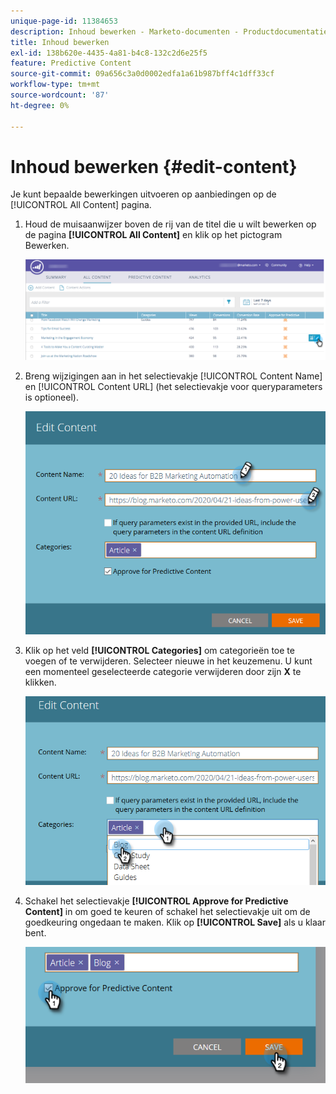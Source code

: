 ```yaml
---
unique-page-id: 11384653
description: Inhoud bewerken - Marketo-documenten - Productdocumentatie
title: Inhoud bewerken
exl-id: 138b620e-4435-4a81-b4c8-132c2d6e25f5
feature: Predictive Content
source-git-commit: 09a656c3a0d0002edfa1a61b987bff4c1dff33cf
workflow-type: tm+mt
source-wordcount: '87'
ht-degree: 0%

---
```


# Inhoud bewerken {#edit-content}

Je kunt bepaalde bewerkingen uitvoeren op aanbiedingen op de [!UICONTROL All Content] pagina.

1. Houd de muisaanwijzer boven de rij van de titel die u wilt bewerken op de pagina **[!UICONTROL All Content]** en klik op het pictogram Bewerken.

   ![](assets/image2017-10-3-9-3a8-3a1.png)

1. Breng wijzigingen aan in het selectievakje [!UICONTROL Content Name] en [!UICONTROL Content URL] (het selectievakje voor queryparameters is optioneel).

   ![](assets/edit-content-2.png)

1. Klik op het veld **[!UICONTROL Categories]** om categorieën toe te voegen of te verwijderen. Selecteer nieuwe in het keuzemenu. U kunt een momenteel geselecteerde categorie verwijderen door zijn **X** te klikken.

   ![](assets/edit-content-3.png)

1. Schakel het selectievakje **[!UICONTROL Approve for Predictive Content]** in om goed te keuren of schakel het selectievakje uit om de goedkeuring ongedaan te maken. Klik op **[!UICONTROL Save]** als u klaar bent.

   ![](assets/edit-content-4.png)
